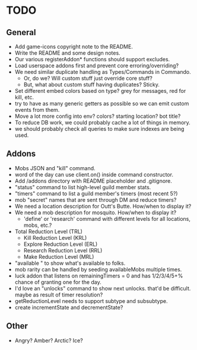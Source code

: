 
# TODO

## General
  * Add game-icons copyright note to the README.
  * Write the README and some design notes.
  * Our various registerAddon* functions should support excludes.
  * Load userspace addons first and prevent core erroring/overriding?
  * We need similar duplicate handling as Types/Commands in Commando.
    * Or, do we? Will custom stuff just override core stuff?
    * But, what about custom stuff having duplicates? Sticky.
  * Set different embed colors based on type? grey for messages, red for kill, etc.
  * try to have as many generic getters as possible so we can emit custom events from them.
  * Move a lot more config into env? colors? starting location? bot title?
  * To reduce DB work, we could probably cache a lot of things in memory.
  * we should probably check all queries to make sure indexes are being used.

## Addons
  * Mobs JSON and "kill" command.
  * word of the day can use client.on() inside command constructor.
  * Add /addons directory with README placeholder and .gitignore.
  * "status" command to list high-level guild member stats.
  * "timers" command to list a guild member's timers (most recent 5?)
  * mob "secret" names that are sent through DM and reduce timers?
  * We need a location description for Outt's Butte. How/when to display it?
  * We need a mob description for mosquito. How/when to display it?
    * 'define' or 'research' command with different levels for all locations, mobs, etc.?
  * Total Reduction Level (TRL)
    * Kill Reduction Level (KRL)
    * Explore Reduction Level (ERL)
    * Research Reduction Level (RRL)
    * Make Reduction Level (MRL)
  * "available <things>" to show what's available to folks.
  * mob rarity can be handled by seeding availableMobs multiple times.
  * luck addon that listens on remainingTimers = 0 and has 1/2/3/4/5+% chance of granting one for the day.
  * I'd love an "unlocks" command to show next unlocks. that'd be difficult. maybe as result of timer resolution?
  * getReductionLevel needs to support subtype and subsubtype.
  * create incrementState and decrementState?

## Other
  * Angry? Amber? Arctic? Ice?
